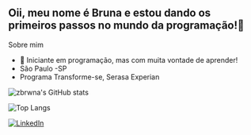 ## Oii, meu nome é Bruna e estou dando os primeiros passos no mundo da programação!👋

Sobre mim
- 🧠 Iniciante em programação, mas com muita vontade de aprender!
- São Paulo -SP
- Programa Transforme-se, Serasa Experian

![zbrwna's GitHub stats](https://github-readme-stats.vercel.app/api?username=zbrwna&show_icons=true&theme=radical)

![Top Langs](https://github-readme-stats.vercel.app/api/top-langs/?username=zbrwna&layout=compact&theme=radical)

[![LinkedIn](https://img.shields.io/badge/LinkedIn-0077B5?style=for-the-badge&logo=linkedin&logoColor=white)](https://linkedin.com/in/SEU_USUARIO)


